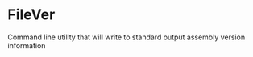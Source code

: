 FileVer
=======

Command line utility that will write to standard output assembly version information
